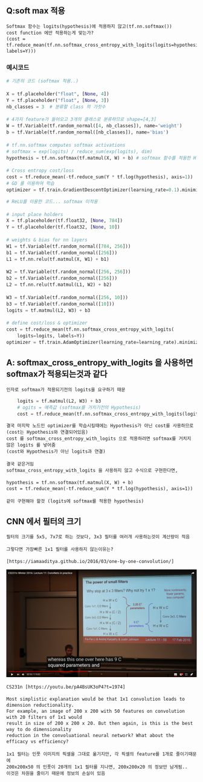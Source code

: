 ## Q:soft max 적용

    Softmax 함수는 logits(hypothesis)에 적용하지 않고(tf.nn.softmax())
    cost function 에만 적용하는게 맞는가?
    (cost = tf.reduce_mean(tf.nn.softmax_cross_entropy_with_logits(logits=hypothesis, labels=Y)))

### 예시코드

```py
# 기존의 코드 (softmax 적용..)

X = tf.placeholder("float", [None, 4])
Y = tf.placeholder("float", [None, 3])
nb_classes = 3  # 분류할 class 의 가짓수

# 4가지 feature가 들어오고 3개의 클래스로 분류하므로 shape=[4,3]
W = tf.Variable(tf.random_normal([4, nb_classes]), name='weight')
b = tf.Variable(tf.random_normal([nb_classes]), name='bias')

# tf.nn.softmax computes softmax activations
# softmax = exp(logits) / reduce_sum(exp(logits), dim)
hypothesis = tf.nn.softmax(tf.matmul(X, W) + b) # softmax 함수를 적용한 H

# Cross entropy cost/loss
cost = tf.reduce_mean(-tf.reduce_sum(Y * tf.log(hypothesis), axis=1))   # Cross entropy
# GD 를 이용하여 학습
optimizer = tf.train.GradientDescentOptimizer(learning_rate=0.1).minimize(cost)

```

```py
# ReLU를 이용한 코드... softmax 미적용

# input place holders
X = tf.placeholder(tf.float32, [None, 784])
Y = tf.placeholder(tf.float32, [None, 10])

# weights & bias for nn layers
W1 = tf.Variable(tf.random_normal([784, 256]))
b1 = tf.Variable(tf.random_normal([256]))
L1 = tf.nn.relu(tf.matmul(X, W1) + b1)

W2 = tf.Variable(tf.random_normal([256, 256]))
b2 = tf.Variable(tf.random_normal([256]))
L2 = tf.nn.relu(tf.matmul(L1, W2) + b2)

W3 = tf.Variable(tf.random_normal([256, 10]))
b3 = tf.Variable(tf.random_normal([10]))
logits = tf.matmul(L2, W3) + b3

# define cost/loss & optimizer
cost = tf.reduce_mean(tf.nn.softmax_cross_entropy_with_logits(
    logits=logits, labels=Y))
optimizer = tf.train.AdamOptimizer(learning_rate=learning_rate).minimize(cost)

```

## A: softmax_cross_entropy_with_logits 을 사용하면 softmax가 적용되는것과 같다
    
    인자로 softmax가 적용되기전의 logits을 요구하기 때문
```py
    logits = tf.matmul(L2, W3) + b3
    # ogits = 예측값 (softmax를 거치기전의 Hypothesis)
    cost = tf.reduce_mean(tf.nn.softmax_cross_entropy_with_logits(logits=logits, labels=Y))
```
    결국 마지막 노드인 optimizer를 학습시킬때에는 Hypothesis가 아닌 cost를 사용하므로
    (cost는 Hypothesis와 연결되어있음)
    cost 를 softmax_cross_entropy_with_logits 으로 적용하려면 softmax를 거치지 않은 logits 를 넣어줌
    (cost와 Hypothesis가 아닌 logits과 연결)

    결국 같은거임
    softmax_cross_entropy_with_logits 을 사용하지 않고 수식으로 구현한다면,

    hypothesis = tf.nn.softmax(tf.matmul(X, W) + b)
    cost = tf.reduce_mean(-tf.reduce_sum(Y * tf.log(hypothesis), axis=1))

    같이 구현해야 할것 (logits에 softmax를 적용한 hypothesis)

## CNN 에서 필터의 크기

    필터의 크기를 5x5, 7x7로 하는 것보다, 3x3 필터를 여러개 사용하는것이 계산량이 적음

    그렇다면 가장빠른 1x1 필터를 사용하지 않는이유는?
    
    [https://iamaaditya.github.io/2016/03/one-by-one-convolution/]

![img](img/cnn_1x1.png)

    CS231n [https://youtu.be/pA4BsUK3oP4?t=1974]

    Most simplistic explanation would be that 1x1 convolution leads to dimension reductionality. 
    For example, an image of 200 x 200 with 50 features on convolution with 20 filters of 1x1 would
    result in size of 200 x 200 x 20. But then again, is this is the best way to do dimensionality
    reduction in the convoluational neural network? What about the efficacy vs efficiency?

    1x1 필터는 인풋 이미지의 픽셀을 그대로 옮기지만, 각 픽셀의 feature를 1개로 줄이기때문에
    200x200x50 의 인풋이 20개의 1x1 필터를 지나면, 200x200x20 의 정보만 남게됨..
    이것은 차원을 줄이기 때문에 정보의 손실이 있음
